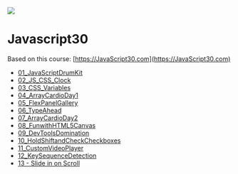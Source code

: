 ![](https://javascript30.com/images/JS3-social-share.png)

# Javascript30

Based on this course: [https://JavaScript30.com](https://JavaScript30.com)

- [01_JavaScriptDrumKit](http://luisfmelo.github.io/Javascript30/01_JavaScriptDrumKit)
- [02_JS_CSS_Clock](http://luisfmelo.github.io/Javascript30/02_JS_CSS_Clock)
- [03_CSS_Variables](http://luisfmelo.github.io/Javascript30/03_CSS_Variables)
- [04_ArrayCardioDay1](http://luisfmelo.github.io/Javascript30/04_ArrayCardioDay1)
- [05_FlexPanelGallery](http://luisfmelo.github.io/Javascript30/05_FlexPanelGallery)
- [06_TypeAhead](http://luisfmelo.github.io/Javascript30/06_TypeAhead)
- [07_ArrayCardioDay2](http://luisfmelo.github.io/Javascript30/07_ArrayCardioDay2)
- [08_FunwithHTML5Canvas](http://luisfmelo.github.io/Javascript30/08_FunwithHTML5Canvas)
- [09_DevToolsDomination](http://luisfmelo.github.io/Javascript30/09_DevToolsDomination)
- [10_HoldShiftandCheckCheckboxes](http://luisfmelo.github.io/Javascript30/10_HoldShiftandCheckCheckboxes)
- [11_CustomVideoPlayer](http://luisfmelo.github.io/Javascript30/11_CustomVideoPlayer)
- [12_KeySequenceDetection](http://luisfmelo.github.io/Javascript30/12_KeySequenceDetection)
- [13 - Slide in on Scroll](http://luisfmelo.github.io/Javascript30/13_Slide_in_on_Scroll)
